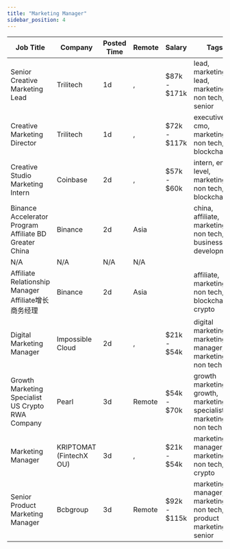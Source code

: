 ```yaml
---
title: "Marketing Manager"
sidebar_position: 4
---
```


| Job Title | Company | Posted Time | Remote | Salary | Tags | Apply Link |
|-----------|---------|-------------|--------|--------|------|------------|
| Senior Creative Marketing Lead | Trilitech | 1d | , | $87k - $171k | lead, marketing lead, marketing, non tech, senior | [Apply](https://web3.career/senior-creative-marketing-lead-trilitech/138548) |
| Creative Marketing Director | Trilitech | 1d | , | $72k - $117k | executive, cmo, marketing, non tech, blockchain | [Apply](https://web3.career/creative-marketing-director-trilitech/138547) |
| Creative Studio Marketing Intern | Coinbase | 2d | , | $57k - $60k | intern, entry level, marketing, non tech, blockchain | [Apply](https://web3.career/creative-studio-marketing-intern-coinbase/138486) |
| Binance Accelerator Program Affiliate BD Greater China | Binance | 2d | Asia |  | china, affiliate, marketing, non tech, business development | [Apply](https://web3.career/binance-accelerator-program-affiliate-bd-greater-china-binance/138438) |
| N/A | N/A | N/A | N/A |  |  | [Apply](https://web3.career/metana) |
| Affiliate Relationship Manager Affiliate增长商务经理 | Binance | 2d | Asia |  | affiliate, marketing, non tech, blockchain, crypto | [Apply](https://web3.career/affiliate-relationship-manager-affiliate-binance/138437) |
| Digital Marketing Manager | Impossible Cloud | 2d | , | $21k - $54k | digital marketing, marketing manager, marketing, non tech | [Apply](https://web3.career/digital-marketing-manager-impossiblecloud/138430) |
| Growth Marketing Specialist US Crypto RWA Company | Pearl | 3d | Remote | $54k - $70k | growth marketing, growth, marketing specialist, marketing, non tech | [Apply](https://web3.career/growth-marketing-specialist-us-crypto-rwa-company-pearl/138412) |
| Marketing Manager | KRIPTOMAT (FintechX OU) | 3d | , | $21k - $54k | marketing manager, marketing, non tech, crypto | [Apply](https://web3.career/marketing-manager-kriptomat/138394) |
| Senior Product Marketing Manager | Bcbgroup | 3d | Remote | $92k - $115k | marketing manager, marketing, non tech, product marketing, senior | [Apply](https://web3.career/senior-product-marketing-manager-bcbgroup/135328) |
